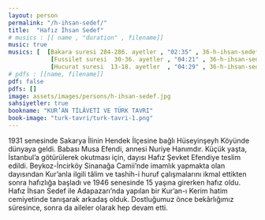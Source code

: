 ```yaml
---
layout: person
permalink: "/h-ihsan-sedef/"
title:  "Hafız İhsan Sedef"
# musics : [[ name , "duration" , filename]]
music: true
musics: [  [Bakara suresi 284-286. ayetler , "02:35" , 36-h-ihsan-sedef/1],
            [Fussilet suresi  30-36. ayetler , "04:21" , 36-h-ihsan-sedef/2],
            [Hucurat suresi  13-18. ayetler  , "04:29" , 36-h-ihsan-sedef/3]]
# pdfs : [[name, filename]]
pdf: false
pdfs: []
image: assets/images/persons/h-ihsan-sedef.jpg
sahsiyetler: true
bookname: "KUR’AN TİLÂVETİ VE TÜRK TAVRI"
book-image: "turk-tavri/turk-tavri-1.png"
---
```


1931 senesinde Sakarya İlinin Hendek İlçesine bağlı Hüseyinşeyh Köyünde dünyaya geldi. Babası Musa Efendi, annesi Nuriye Hanımdır.
Küçük yaşta, İstanbul’a götürülerek okutması için, dayısı Hafız Şevket Efendiye teslim edildi. Beykoz-İncirköy Sinanağa Camii’nde imamlık yapmakta olan dayısından Kur’anla ilgili tâlim ve tashih-i huruf çalışmalarını ikmal ettikten sonra hafızlığa başladı ve 1946 senesinde 15 yaşına girerken hafız oldu. 
Hafız İhsan Sedef ile Adapazarı’nda yapılan bir Kur’an-ı Kerim hatim cemiyetinde tanışarak arkadaş olduk. Dostluğumuz önce bekârlığımız süresince, sonra da aileler olarak hep devam etti. 
